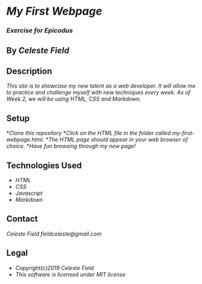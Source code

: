 # _My First Webpage_

### _Exercise for Epicodus_
 ## By _**Celeste Field**_

 ## Description

 _This site is to showcase my new talent as a web developer. It will allow
 me to practice and challenge myself with new techniques every week. As of Week 2, we will be using HTML, CSS and Markdown._

 ## Setup

 *_Clone this repository_
 *_Click on the HTML file in the folder called my-first-webpage.html._
 *_The HTML page should appear in your web browser of choice._
 *_Have fun browsing through my new page!_

 ## Technologies Used

 * _HTML_
 * _CSS_
 * _Javascript_
 * _Markdown_

 ## Contact
 *_Celeste Field_*
 *_fieldceleste@gmail.com_*

 ## Legal
 * _Copyright(c)2019 Celeste Field_
 * _This software is licensed under MIT license_


